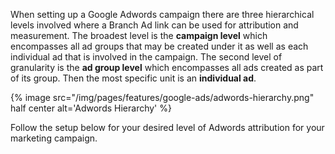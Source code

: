 When setting up a Google Adwords campaign there are three hierarchical levels involved where a Branch Ad link can be used for attribution and measurement. The broadest level is the **campaign level** which encompasses all ad groups that may be created under it as well as each individual ad that is involved in the campaign. The second level of granularity is the **ad group level** which encompasses all ads created as part of its group. Then the most specific unit is an **individual ad**.

{% image src="/img/pages/features/google-ads/adwords-hierarchy.png" half center alt='Adwords Hierarchy' %}

Follow the setup below for your desired level of Adwords attribution for your marketing campaign.
